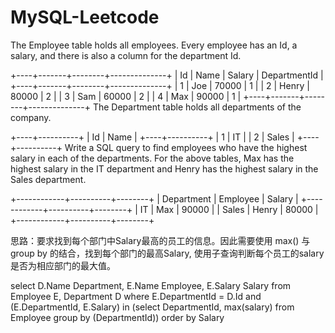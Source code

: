 # MySQL-Leetcode
The Employee table holds all employees. Every employee has an Id, a salary, and there is also a column for the department Id.

+----+-------+--------+--------------+
| Id | Name  | Salary | DepartmentId |
+----+-------+--------+--------------+
| 1  | Joe   | 70000  | 1            |
| 2  | Henry | 80000  | 2            |
| 3  | Sam   | 60000  | 2            |
| 4  | Max   | 90000  | 1            |
+----+-------+--------+--------------+
The Department table holds all departments of the company.

+----+----------+
| Id | Name     |
+----+----------+
| 1  | IT       |
| 2  | Sales    |
+----+----------+
Write a SQL query to find employees who have the highest salary in each of the departments. For the above tables, Max has the highest salary in the IT department and Henry has the highest salary in the Sales department.

+------------+----------+--------+
| Department | Employee | Salary |
+------------+----------+--------+
| IT         | Max      | 90000  |
| Sales      | Henry    | 80000  |
+------------+----------+--------+

思路：要求找到每个部门中Salary最高的员工的信息。因此需要使用 max() 与 group by 的结合，找到每个部门的最高Salary, 使用子查询判断每个员工的salary是否为相应部门的最大值。

select D.Name Department, E.Name Employee, E.Salary Salary from Employee E, Department D where E.DepartmentId = D.Id and (E.DepartmentId, E.Salary) in (select DepartmentId, max(salary) from Employee group by (DepartmentId)) order by Salary
